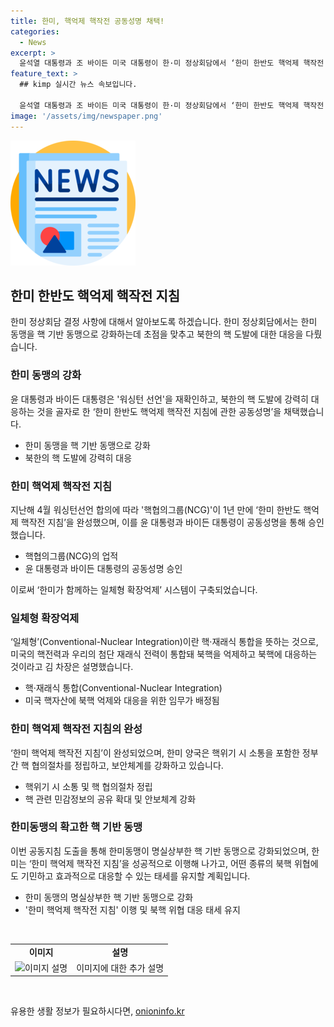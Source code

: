 ```yaml
---
title: 한미, 핵억제 핵작전 공동성명 채택!
categories:
  - News
excerpt: >
  윤석열 대통령과 조 바이든 미국 대통령이 한·미 정상회담에서 ‘한미 한반도 핵억제 핵작전 지침’을 공동 선언하며 핵 기반 동맹을 강화했다. 이에 따라 두 대통령은 한미 양국이 굳건한 연합방위태세를 유지하고, 러·북의 불법적인 군사협력을 강하게 비판하고 대응할 것을 약속했다. 일체형으로 미국의 핵전력과 한국의 재래식 전력이 통합되어 북핵을 억제하고 대응하기로 했으며, 한미는 핵위기 시 소통을 위한 핵 협의절차를 정립하고 보안체계를 도입하는 등 핵 억제 체계를 구축했다.
feature_text: >
  ## kimp 실시간 뉴스 속보입니다.

  윤석열 대통령과 조 바이든 미국 대통령이 한·미 정상회담에서 ‘한미 한반도 핵억제 핵작전 지침’을 공동 선언하며 핵 기반 동맹을 강화했다. 이에 따라 두 대통령은 한미 양국이 굳건한 연합방위태세를 유지하고, 러·북의 불법적인 군사협력을 강하게 비판하고 대응할 것을 약속했다. 일체형으로 미국의 핵전력과 한국의 재래식 전력이 통합되어 북핵을 억제하고 대응하기로 했으며, 한미는 핵위기 시 소통을 위한 핵 협의절차를 정립하고 보안체계를 도입하는 등 핵 억제 체계를 구축했다.
image: '/assets/img/newspaper.png'
---
```


<p><img src="/assets/img/newspaper.png" alt="kimplant 속보" /></p>

<h2 data-ke-size="size26">한미 한반도 핵억제 핵작전 지침</h2>

<p data-ke-size="size16">한미 정상회담 결정 사항에 대해서 알아보도록 하겠습니다. 한미 정상회담에서는 한미 동맹을 핵 기반 동맹으로 강화하는데 초점을 맞추고 북한의 핵 도발에 대한 대응을 다뤘습니다.</p>

<h3>한미 동맹의 강화</h3>

<p data-ke-size="size16">윤 대통령과 바이든 대통령은 '워싱턴 선언'을 재확인하고, 북한의 핵 도발에 강력히 대응하는 것을 골자로 한 ‘한미 한반도 핵억제 핵작전 지침에 관한 공동성명’을 채택했습니다.</p>

<ul>
  <li>한미 동맹을 핵 기반 동맹으로 강화</li>
  <li>북한의 핵 도발에 강력히 대응</li>
</ul>

<h3>한미 핵억제 핵작전 지침</h3>

<p data-ke-size="size16">지난해 4월 워싱턴선언 합의에 따라 '핵협의그룹(NCG)'이 1년 만에 ‘한미 한반도 핵억제 핵작전 지침’을 완성했으며, 이를 윤 대통령과 바이든 대통령이 공동성명을 통해 승인했습니다.</p>

<ul>
  <li>핵협의그룹(NCG)의 업적</li>
  <li>윤 대통령과 바이든 대통령의 공동성명 승인</li>
</ul>

<p data-ke-size="size16">이로써 ‘한미가 함께하는 일체형 확장억제’ 시스템이 구축되었습니다.</p>

<h3>일체형 확장억제</h3>

<p data-ke-size="size16">‘일체형’(Conventional-Nuclear Integration)이란 핵·재래식 통합을 뜻하는 것으로, 미국의 핵전력과 우리의 첨단 재래식 전력이 통합돼 북핵을 억제하고 북핵에 대응하는 것이라고 김 차장은 설명했습니다.</p>

<ul>
  <li>핵·재래식 통합(Conventional-Nuclear Integration)</li>
  <li>미국 핵자산에 북핵 억제와 대응을 위한 임무가 배정됨</li>
</ul>

<h3>한미 핵억제 핵작전 지침의 완성</h3>

<p data-ke-size="size16">‘한미 핵억제 핵작전 지침’이 완성되었으며, 한미 양국은  핵위기 시 소통을 포함한 정부 간 핵 협의절차를 정립하고, 보안체계를 강화하고 있습니다.</p>

<ul>
  <li>핵위기 시 소통 및 핵 협의절차 정립</li>
  <li>핵 관련 민감정보의 공유 확대 및 안보체계 강화</li>
</ul>

<h3>한미동맹의 확고한 핵 기반 동맹</h3>

<p data-ke-size="size16">이번 공동지침 도출을 통해 한미동맹이 명실상부한 핵 기반 동맹으로 강화되었으며, 한미는 ‘한미 핵억제 핵작전 지침’을 성공적으로 이행해 나가고, 어떤 종류의 북핵 위협에도 기민하고 효과적으로 대응할 수 있는 태세를 유지할 계획입니다.</p>

<ul>
  <li>한미 동맹의 명실상부한 핵 기반 동맹으로 강화</li>
  <li>'한미 핵억제 핵작전 지침' 이행 및 북핵 위협 대응 태세 유지</li>
</ul>

<p data-ke-size="size16">&nbsp;</p>

<table>
  <tbody>
    <tr>
      <td style="text-align: center; height: 17px;"><b>이미지</b></td>
      <td style="text-align: center; height: 17px;"><b>설명</b></td>
    </tr>
    <tr>
      <td style="text-align: center; height: 17px;"><img src="https://www.example.com/image1.jpg" alt="이미지 설명"></td>
      <td style="text-align: center; height: 17px;">이미지에 대한 추가 설명</td>
    </tr>
  </tbody>
</table>

<p data-ke-size="size16">&nbsp;</p>
유용한 생활 정보가 필요하시다면, <a href="https://onioninfo.kr" rel="dofollow">onioninfo.kr</a>


